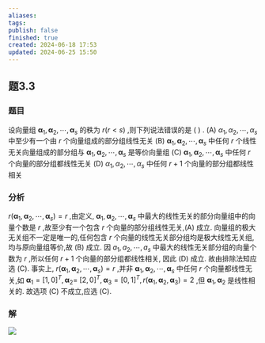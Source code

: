 ```yaml
---
aliases: 
tags: 
publish: false
finished: true
created: 2024-06-18 17:53
updated: 2024-06-25 15:50
---
```

## 题3.3
### 题目
设向量组 ${\mathbf{\alpha }}_{1},{\mathbf{\alpha }}_{2},\cdots ,{\mathbf{\alpha }}_{s}$ 的秩为 $r( {r < s})$ ,则下列说法错误的是 ( ) .
(A) ${\alpha }_{1},{\alpha }_{2},\cdots ,{\alpha }_{s}$ 中至少有一个由 $r$ 个向量组成的部分组线性无关
(B) ${\mathbf{\alpha }}_{1},{\mathbf{\alpha }}_{2},\cdots ,{\mathbf{\alpha }}_{s}$ 中任何 $r$ 个线性无关向量组成的部分组与 ${\mathbf{\alpha }}_{1},{\mathbf{\alpha }}_{2},\cdots ,{\mathbf{\alpha }}_{s}$ 是等价向量组
(C) ${\mathbf{\alpha }}_{1},{\mathbf{\alpha }}_{2},\cdots ,{\mathbf{\alpha }}_{s}$ 中任何 $r$ 个向量的部分组都线性无关
(D) ${\alpha }_{1},{\alpha }_{2},\cdots ,{\alpha }_{s}$ 中任何 $r + 1$ 个向量的部分组都线性相关
### 分析
$r( {\mathbf{\alpha}}_{1},{\mathbf{\alpha}}_{2},{\cdots},{\mathbf{\alpha}}_{s} ) = r$ ,由定义, ${\mathbf{\alpha}}_{1},{\mathbf{\alpha}}_{2},{\cdots},{\mathbf{\alpha}}_{s}$ 中最大的线性无关的部分向量组中的向量个数是 $r$ ,故至少有一个包含 $r$ 个向量的部分组线性无关,(A) 成立. 向量组的极大无关组不一定是唯一的,任何包含 $r$ 个向量的线性无关部分组均是极大线性无关组,均与原向量组等价,故 (B) 成立. 因 $a_{1},a_{2},{\cdots},a_{s}$ 中最大的线性无关部分组的向量个数为 $r$ ,所以任何 $r + 1$ 个向量的部分组都线性相关, 因此 (D) 成立. 故由排除法知应选 (C).
事实上, $r( {\mathbf{\alpha}}_{1},{\mathbf{\alpha}}_{2},{\cdots},{\mathbf{\alpha}}_{s} ) = r$ ,并非 ${\mathbf{\alpha}}_{1},{\mathbf{\alpha}}_{2},{\cdots},{\mathbf{\alpha}}_{s}$ 中任何 $r$ 个向量都线性无关,如 ${\mathbf{\alpha}}_{1} = {\lbrack 1,0\rbrack}^{T},{\mathbf{\alpha}}_{2} =$ ${\lbrack 2,0\rbrack}^{T},{\mathbf{\alpha}}_{3} = {\lbrack 0,1\rbrack}^{T},r( {\mathbf{\alpha}}_{1},{\mathbf{\alpha}}_{2},{\mathbf{\alpha}}_{3} ) = 2$ ,但 ${\mathbf{\alpha}}_{1},{\mathbf{\alpha}}_{2}$ 是线性相关的. 故选项 (C) 不成立,应选 (C).
### 解
![](https://img.hwenyi.live/202409060152529.webp)
